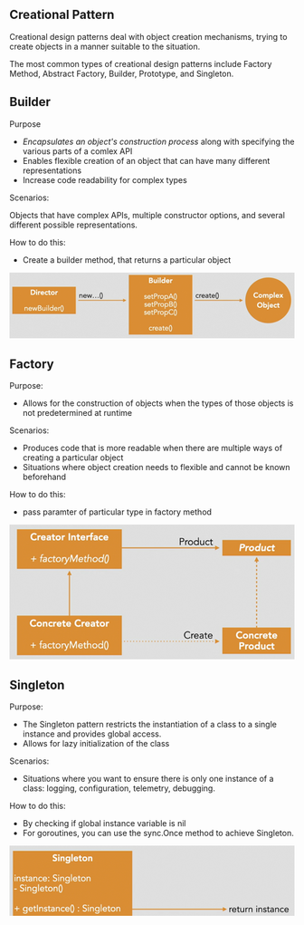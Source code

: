 ## Creational Pattern
Creational design patterns deal with object creation mechanisms, trying to create objects in a manner suitable to the situation.

The most common types of creational design patterns include Factory Method, Abstract Factory, Builder, Prototype, and Singleton.

## Builder
Purpose 
- *Encapsulates an object's construction process* along with specifying the various parts of a comlex API
- Enables flexible creation of an object that can have many different representations
- Increase code readability for complex types

Scenarios:

Objects that have complex APIs, multiple constructor options, and several different possible representations.

How to do this:
- Create a builder method, that returns a particular object

![Builder Flowhcart](image.png)

## Factory

Purpose: 
- Allows for the construction of objects when the types of those objects is not predetermined at runtime

Scenarios:
- Produces code that is more readable when there are multiple ways of creating a particular object
- Situations where object creation needs to flexible and cannot be known beforehand

How to do this:
- pass paramter of particular type in factory method

![Factor Flowchart](image-1.png)

## Singleton

Purpose:
- The Singleton pattern restricts the instantiation of a class to a single instance and provides global access.
- Allows for lazy initialization of the class

Scenarios:
- Situations where you want to ensure there is only one instance of a class: logging, configuration, telemetry, debugging.

How to do this:

- By checking if global instance variable is nil
- For goroutines, you can use the sync.Once method to achieve Singleton.

![Singleton Flowchart](image-2.png)
